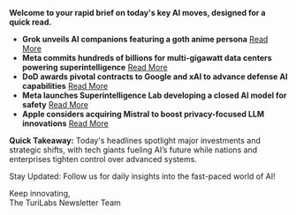 <p><strong>Welcome to your rapid brief on today's key AI moves, designed for a quick read.</strong></p>
<ul>
<li><strong>Grok unveils AI companions featuring a goth anime persona</strong> <a href="https://techcrunch.com/2025/07/14/elon-musks-grok-is-making-ai-companions-including-a-goth-anime-girl/">Read More</a></li>
<li><strong>Meta commits hundreds of billions for multi-gigawatt data centers powering superintelligence</strong> <a href="https://www.datacenterdynamics.com/en/news/meta-to-invest-hundreds-of-billions-of-dollars-into-compute-to-build-superintelligence-with-several-multi-gw-data-center-clusters/">Read More</a></li>
<li><strong>DoD awards pivotal contracts to Google and xAI to advance defense AI capabilities</strong> <a href="https://www.reuters.com/business/autos-transportation/us-department-defense-awards-contracts-google-xai-2025-07-14/">Read More</a></li>
<li><strong>Meta launches Superintelligence Lab developing a closed AI model for safety</strong> <a href="https://www.nytimes.com/2025/07/14/technology/meta-superintelligence-lab-ai.html">Read More</a></li>
<li><strong>Apple considers acquiring Mistral to boost privacy-focused LLM innovations</strong> <a href="https://www.bloomberg.com/news/newsletters/2025-07-13/is-apple-going-to-replace-ceo-tim-cook-who-is-the-next-ceo-of-apple-ternus-md1mhrj4">Read More</a></li>
</ul>
<p><strong>Quick Takeaway:</strong> Today's headlines spotlight major investments and strategic shifts, with tech giants fueling AI’s future while nations and enterprises tighten control over advanced systems.</p>
<p>Stay Updated: Follow us for daily insights into the fast-paced world of AI! </p>
<p>Keep innovating,<br />
The TuriLabs Newsletter Team</p>